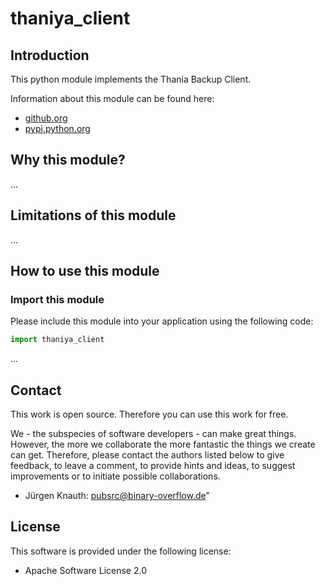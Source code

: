 thaniya_client
==========

Introduction
------------

This python module implements the Thania Backup Client.

Information about this module can be found here:

* [github.org](https://github.com/jkpubsrc/....)
* [pypi.python.org](https://pypi.python.org/pypi/thaniya_client)

Why this module?
----------------

...

Limitations of this module
--------------------------

...

How to use this module
----------------------

### Import this module

Please include this module into your application using the following code:

```python
import thaniya_client
```

...

Contact
-------

This work is open source. Therefore you can use this work for free.

We - the subspecies of software developers - can make great things. However, the more we collaborate the more fantastic the things we create can get. Therefore, please contact the authors listed below to give feedback, to leave a comment, to provide hints and ideas, to suggest improvements or to initiate possible collaborations.

* Jürgen Knauth: pubsrc@binary-overflow.de"

License
-------

This software is provided under the following license:

* Apache Software License 2.0



